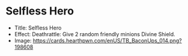# Selfless Hero
- Title:  Selfless Hero
- Effect:  Deathrattle: Give 2 random friendly minions Divine Shield.
- Image:  https://cards.hearthpwn.com/enUS/TB_BaconUps_014.png?198608
